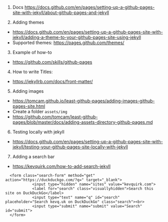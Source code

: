 1. Docs
https://docs.github.com/en/pages/setting-up-a-github-pages-site-with-jekyll/about-github-pages-and-jekyll

2. Adding themes
- https://docs.github.com/en/pages/setting-up-a-github-pages-site-with-jekyll/adding-a-theme-to-your-github-pages-site-using-jekyll
-  Supported themes: https://pages.github.com/themes/

3. Example of how-to
- https://github.com/skills/github-pages

4. How to write Titles:
- https://jekyllrb.com/docs/front-matter/

5. Adding images
- https://tomcam.github.io/least-github-pages/adding-images-github-pages-site.html
- Create a folder `assets/img`
- https://github.com/tomcam/least-github-pages/blob/master/docs/adding-assets-directory-github-pages.md

6. Testing locally with jekyll
- https://docs.github.com/en/pages/setting-up-a-github-pages-site-with-jekyll/testing-your-github-pages-site-locally-with-jekyll

7. Adding a search bar
- https://kevquirk.com/how-to-add-search-jekyll
```
  <form class="search-form" method="get" action="https://duckduckgo.com/?q=" target="_blank">
            <input type="hidden" name="sites" value="kevquirk.com">
            <label for="search" class="visuallyhidden">Search this site on DuckDuckGo</label>
            <input type="text" name="q" id="search" placeholder="Search kevq.uk on DuckDuckGo" class="search"><br>
            <input type="submit" name="submit" value="Search" id="submit">
  </form>
```
